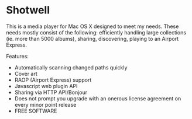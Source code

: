 Shotwell
===================

This is a media player for Mac OS X designed to meet my needs.  These needs mostly consist
of the following: efficiently handling large collections (ie. more than 5000 albums), sharing, discovering, playing to an Airport Express.

Features:

 * Automatically scanning changed paths quickly
 * Cover art
 * RAOP (Airport Express) support
 * Javascript web plugin API
 * Sharing via HTTP API/Bonjour
 * Does not prompt you upgrade with an onerous license agreement on every minor point release 
 * FREE SOFTWARE

